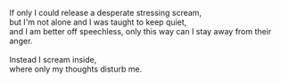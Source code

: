 If only I could release a desperate stressing scream,<br/>
but I'm not alone and I was taught to keep quiet,<br/>
and I am better off speechless, only this way can I stay away from their anger.<br/>
<br/>
Instead I scream inside,<br/>
where only my thoughts disturb me.<br/>

